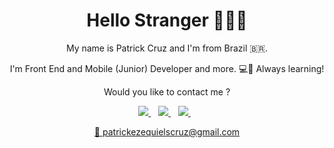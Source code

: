 
<h1 align='center'>
Hello Stranger 👨🏽‍💻
</h1>



<p align='center'>
My name is Patrick Cruz and I'm from Brazil 🇧🇷. 
</p>
<p align='center'>
I'm Front End and Mobile (Junior) Developer and more.   💻📱
Always learning!
</p>
<p align='center'>
Would you like to contact me ? 
</p>


<p align='center'>
  
  <a href="https://patrickzequiel.github.io/resume">
    <img src="https://img.shields.io/badge/RESUME-%230A0A0A.svg?&style=for-the-badge&logo=dev-dot-to&logoColor=white" />    
  </a>&nbsp;&nbsp;
  <a href="https://www.linkedin.com/in/patrickzequiel/">
    <img src="https://img.shields.io/badge/linkedin-%230077B5.svg?&style=for-the-badge&logo=linkedin&logoColor=white" />
  </a>&nbsp;&nbsp;
  <a href="https://www.instagram.com/patrickzequiel">
    <img src="https://img.shields.io/badge/instagram-%23E4405F.svg?&style=for-the-badge&logo=instagram&logoColor=white" />        
  </a>&nbsp;&nbsp;
  
</p>

<p align='center'>
<a href='mailto:apatrickezequielscruz@gmail.com'>📧 patrickezequielscruz@gmail.com
</p>

</p>
